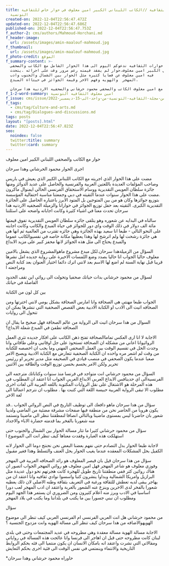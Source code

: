 ```yaml
---
title: حوارات الثقافية //الكاتب الليناني الكبير امين معلوف في حوار خاص للثقافية
  التونسية
created-on: 2022-12-04T22:56:47.472Z
updated-on: 2022-12-04T22:56:47.686Z
published-on: 2022-12-04T22:56:47.753Z
f_author-2: cms/authors/Mahmoud-Horchani.md
f_header-image:
  url: /assets/images/amin-maalouf-mahmoud.jpg
f_thumbnail:
  url: /assets/images/amin-maalouf-mahmoud.jpg
f_photo-credit: الموقع
f_summary-content: >-
  ضمن حوارات الثقافيه ندعوكم اليوم الى هذا الحوار الشامل مع الكاتب والصحفي
  اللبناني الكبير امين معلوف.حوار لم يفقد قيمته رغم مرور وقت على اجرائه .يتحدث
  فيه امين معلوف عن قضايا كثيره مثل الحوار بين الشمال والجنوب وادب
  المهجر  والهويه وفهم الاخر وقيمة الجوائز في حيتااة المبدع.

  حوار اجراه مع امين معلوف الكاتب والصحفي محمود حرشاني والصحفيه الاردنية هدا سرحان
f_1-2-word-summary: امين معلوف الثقافيه التونسية
f_issue: cms/issue/العدد-الخامس-من-مجلة-الثقافيه-التونسية-من-واحد-الى-15-ديسمبر-2022.md
f_tags:
  - cms/tag/Culture-and-arts.md
  - cms/tag/Dialogues-and-discussions.md
tags: posts
layout: "[posts].html"
date: 2022-12-04T22:56:47.823Z
seo:
  noindex: false
  twitter:title: summary
  twitter:card: summary
---
```

حوار مع الكاتب والصحفي اللبناني الكبير امين معلوف 

اجرى الحوار محمود الحرشاني وهدا سرحان 

مضت على هذا الحوار الذي اجريته مع الكاتب اللبناني الكبير  الذي يعيش في باريس وصاحب المؤلفات العديدة باللغتين العربية والفرنسية والحاصل على عديد الدوائز ومنها جائزة سلطان العويس التقديرية ووسام الاستحقاق الفرنسي الحالي ايمنوال ماكرون .مضت على هذا الحوار سنوات عندما التقيته في دبي وجمعتنا مناسبة احتفالية المؤسسة بتوزيع جوائزها وكان هو من بين المتوجين بل المتود الابرز باعتباره الحاصل على الجائزة التقديرية الكبرى. التقيته بعد حفل توزيع الجوائز في حوارانا والزميلة الصجفيه الاردنيه هدا سرحان تحدث معنا في اشياء كثيرة وكانت اجاباته واضحه على اسئلتنا

سالناه في البدايه عن شعوره وهو يتلقى جائزه سلطان العويس التقديرية تفوق قيمتها مائة الف دولار في ذلك الوقت واي دور للجوائز في حياة المبدع والكاتب وكانت اجابته على النحو التالي - طبعا انا سعيد بهذه الجائزة وهي جائزه تقترب من العالمية ثم انها هي هي جائزة رشحت لها ولم اترشح لها وهذا يعطيها مكانة خاصه في نفسيوالكاتب عموما والمبدع يحتاج الى مثل هذه الجوائز لانها محفز كبير على مزيد الابداع 

السؤال من الزميلةهدا سرحان.لكل مبدع مشروع ماهوالمشروع الذي يشغل بالامين معلوف حاليا الجواب انا حاليا بصدد وضع اللمسات الاخيرة على رواية جديده امل نشرها قريبا قبل نهاية السنة  لم اضع لها الاسم بعد لانني اترك دائما اختيار العنوان بعد كتابة النص ومراجعته ا

لسؤال من محمود حرشاني بدات حياتك صحفيا وتحولت الى روائي اين تقف الحدود الفاصلة  في حياتك

بين كل لون من الكتابة

 الجواب طبعا مهنتي هي الصحافة وانا  امارس الصحافة بشكل يومي لانني اخترتها ومن الصحافه اتيت الى الادب او الكتابة الادبية بعض القصص الصحفية التي ننشرها يمكن ان تتحول الى روايات

 السوال من هدا سرحان اتيت الى الرواية من عالم الصحافة فهل صحيح ما يقال ان الصحافة تطفئ في المبدع شعلة الابداع؟ 

الاجابة لا انا ارى العكس تماماالصحافة تفتح ذهن الكاتب على افكار جديده تثري العمل الروائيوانا اعاني من مشكله ان الصحافة تستحوذ على جل اوقاتبي وعلى طاقاتي وانا وجدت الحل في تقسيم الوقت بين العمل الصحفي المهني وما يجب ان اخصصه للكتابة من وقت لم اشعر مره واحده ان الكتابة الصحفية تتعارض مع الكتابة الادبية ويصبح الامر صعبا عندما يكون الصحفي في منصب قيادي في الصحيفه مثل مدير تحرير او ررئيس تحرير ولكن الامر يحسم بحسن توزيع الوقت والطاقة بين الاثنين 

السؤال من محمود حرشاني انت متواجد في فرنسا منذ سنوات وكتاباتك مترجمه الى الفرنسيةالى اي حدينافس الابداع العربي الابداع الغربي الجواب انا اعتقد ان المطلوب في هذه المرحلة هو الاشتغال على نقل الروايات المكتوبة باللغه العربية الى لغات اخرى مطلوب الا تبقى الرواية العربية حبيسة اللغة التي كتبت بها . مطلوب ان نترجم اعمالنا الى لغة الاخر

 سؤال من هدا سرحان ماهو دافعك الى توظيف التاريخ في النص الروائي الجواب ..قد يكون هروبا من الحاضر نحن من منطقة فيها صفحات مشرقة مضئية من الماضي ولدينا شعور بان حاضرنا ليس بمستوى ماضينا وبالتالي انصافا  لنمطقتنا ننظر الى ماضينا ونستمد منه شعورنا بالفخر بما قدمته حضارة الاباء والاجداد 

سؤال من محمود حرشاني كثيرا ما تثار مسالة الحوار بين الشمال والجنوب حتى استهلكت هذه العبارة وفقدت معناها كيف تنظر انت الى الموضوع ا

لاجابة  طبعا الحوار بدل التصادم حتى نفهم بعضنا البعض نحن نحنتج دوما الى الحوار لانه الكفيل بحل المشكلات المعقده عندما يغيب الحوار يحل العنف والتسلط وهذا فغير مقبول 

سؤال من هذا سرحان قيل بان قيصر المعلوف هو رائد الصحافه العربية في المهجر  وفوزي معلوف هو شاعر المهجر فهل امين معلوف هو روائي المهجر الجواب اتصور ان هناك روائين كثر ففي منطقتنا تاريخ طويل للهجرة كانت هجرتهم نحو دول عديدة مثل البرازيل وامريكا الشمالية وبداوا ينشرون كتبا واسسوا نوادي ثقافيه وانا اعتقد ان من يهاجر يبقى لديه تعطش للثقافة ورغبة في التعريف بثقافة وطنه الاصلي لان ذلك يعطيه شعورا بالفخر لدى الاخرين وينزع عنه الشعور بالغربة واعتقد ان ادب المهجر  لعب دورا اساسيا في الادب وبرز منه اعلام كثيرون ومن الضروري ان يستمر هذا الجهد اليوم ومطلوب ان نبني جسورا بين ما يكتب في بلداننا وما يكتب في بلاد المهجر 

سؤال

من محمود حرشاني هل انت العربي الفرنسي ام الفرنسي العربي كيف تنظر الى موضوع الهويهوالاضافه من هدا سرحان كيف تنظر الى مسالة الهويه وانت مزدوج الجنسية ؟ 

الاجابة مسالة الهوية مسالة معقدة وهي مطروحه في عديد المجتمعات وحتى في بلدي لبنان كانت مطروحه حتى قبل ان اهاجر الى فرنسا وانا عالجت هذه المسالة في رواياتي ومقالاتي التي نشرت واعتقد انه بامكان الانسان ان يكون منتميا الى فئه بحكم الروابط التاريخية والانتماء وينمتمي في نفس الوقت الى فئية اخرى بحكم التعايش 

\*حاوراه محمود حرشاني وهدا سرحان